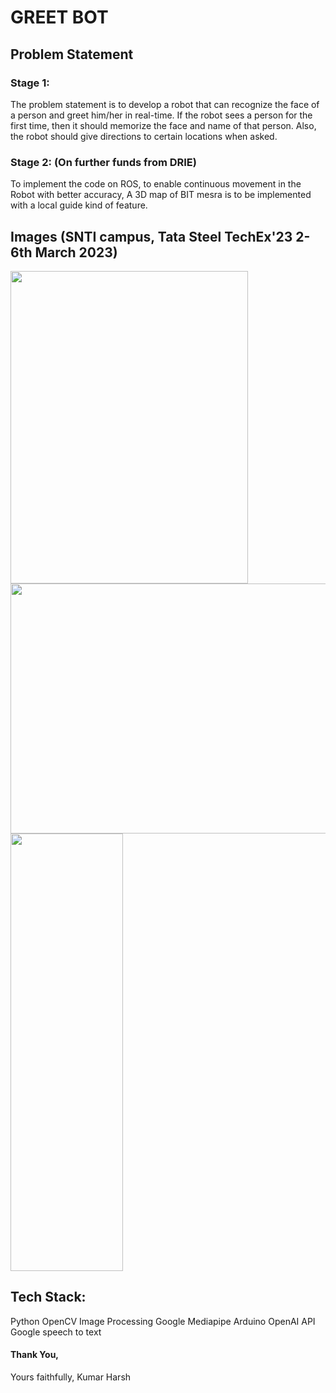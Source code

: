 # GREET BOT

## Problem Statement

### Stage 1:

The problem statement is to develop a robot that can recognize the face of a person and greet him/her in real-time. If the robot sees a person for the first time, then it should memorize the face and name of that person. Also, the robot should give directions to certain locations when asked.


### Stage 2: (On further funds from DRIE)

To implement the code on ROS, to enable continuous movement in the Robot with better accuracy, A 3D map of BIT mesra is to be implemented with a local guide kind of feature.



## Images (SNTI campus, Tata Steel TechEx'23 2-6th March 2023)


 <img src="https://github.com/khchoudhary8/GreetBot/assets/76583677/acbcb5da-4ab2-49e6-b344-127c425737e7.jpg" width="380" height="500"> 






 

 <img src="https://github.com/khchoudhary8/GreetBot/assets/76583677/12245464-5d20-4905-8170-9e6a791dbb6d.jpg" width="580" height="400"> 



 


 <img src="https://github.com/khchoudhary8/GreetBot/assets/76583677/026583e9-cad2-4295-adee-204ccf50022f.jpg" width="180" height="700">    





## Tech Stack: 
Python
OpenCV
Image Processing
Google Mediapipe
Arduino
OpenAI API
Google speech to text


#### Thank You,
Yours faithfully,
Kumar Harsh




 



